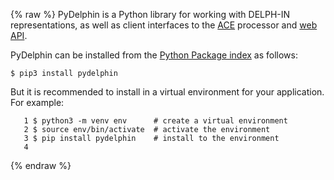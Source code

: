 {% raw %}
PyDelphin is a Python library for working with DELPH-IN representations,
as well as client interfaces to the [ACE](../AceTop) processor and [web
API](https://blog.inductorsoftware.com/docsproto/erg/ErgApi).

PyDelphin can be installed from the [Python Package
index](https://pypi.python.org/pypi) as follows:

    $ pip3 install pydelphin

But it is recommended to install in a virtual environment for your
application. For example:

```
   1 $ python3 -m venv env      # create a virtual environment
   2 $ source env/bin/activate  # activate the environment
   3 $ pip install pydelphin    # install to the environment
   4 
```
{% endraw %}